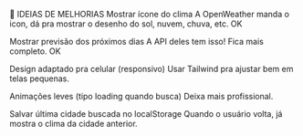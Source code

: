 🧠 IDEIAS DE MELHORIAS
Mostrar ícone do clima
A OpenWeather manda o icon, dá pra mostrar o desenho do sol, nuvem, chuva, etc. 
OK

Mostrar previsão dos próximos dias
A API deles tem isso! Fica mais completo.
OK

Design adaptado pra celular (responsivo)
Usar Tailwind pra ajustar bem em telas pequenas.

Animações leves (tipo loading quando busca)
Deixa mais profissional.

Salvar última cidade buscada no localStorage
Quando o usuário volta, já mostra o clima da cidade anterior.

